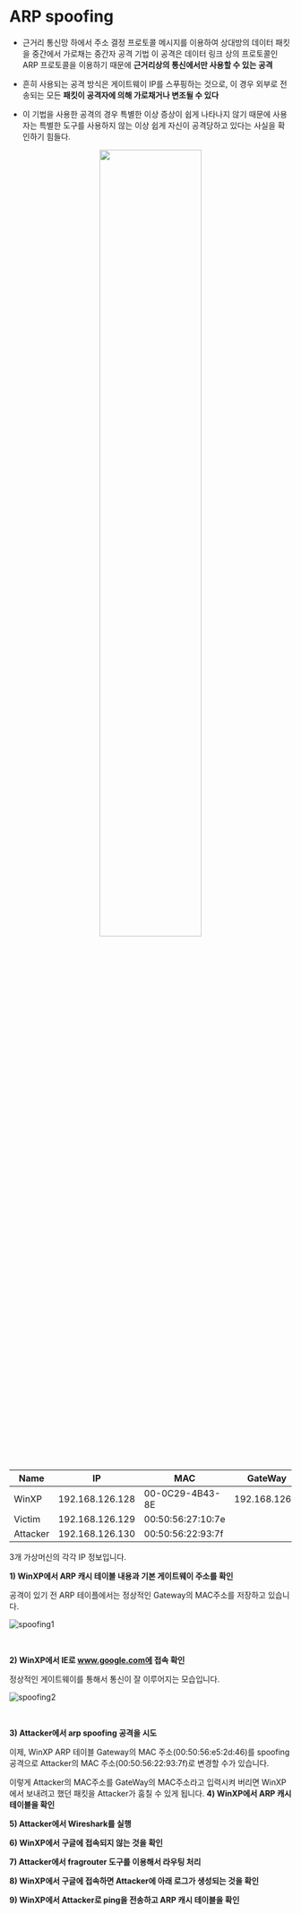 
# ARP spoofing

- 근거리 통신망 하에서 주소 결정 프로토콜 메시지를 이용하여 상대방의 데이터 패킷을 중간에서 가로채는 중간자 공격 기법
이 공격은 데이터 링크 상의 프로토콜인 ARP 프로토콜을 이용하기 때문에 **근거리상의 통신에서만 사용할 수 있는 공격**

- 흔히 사용되는 공격 방식은 게이트웨이 IP를 스푸핑하는 것으로, 이 경우 외부로 전송되는 모든 **패킷이 공격자에 의해 가로채거나 변조될 수 있다**

- 이 기법을 사용한 공격의 경우 특별한 이상 증상이 쉽게 나타나지 않기 때문에 사용자는 특별한 도구를 사용하지 않는 이상 쉽게 자신이 공격당하고 있다는 사실을 확인하기 힘들다.

<center><img src = "https://user-images.githubusercontent.com/76420201/105661757-8e373e80-5f11-11eb-9a24-f413d87914b1.GIF" width = "60%"></center>


|Name|IP|MAC|GateWay|
|-|-|-|-|
|WinXP|192.168.126.128|00-0C29-4B43-8E|192.168.126.2|
|Victim|192.168.126.129 | 00:50:56:27:10:7e| |
|Attacker|192.168.126.130|00:50:56:22:93:7f| |

3개 가상머신의 각각 IP 정보입니다.

**1) WinXP에서 ARP 캐시 테이블 내용과 기본 게이트웨이 주소를 확인**

공격이 있기 전 ARP 테이플에서는 정상적인 Gateway의 MAC주소를 저장하고 있습니다.

![spoofing1](https://user-images.githubusercontent.com/76420201/105667103-102d6480-5f1e-11eb-96f5-921fcd475bc1.GIF)

<br>

**2) WinXP에서 IE로 www.google.com에 접속 확인**

정상적인 게이트웨이를 통해서 통신이 잘 이루어지는 모습입니다.

![spoofing2](https://user-images.githubusercontent.com/76420201/105667105-128fbe80-5f1e-11eb-86ee-44fc1658618e.GIF)

<br>

**3) Attacker에서 arp spoofing 공격을 시도**

이제,  WinXP ARP 테이블 Gateway의 MAC 주소(00:50:56:e5:2d:46)를 spoofing 공격으로 Attacker의 MAC 주소(00:50:56:22:93:7f)로 변경할 수가 있습니다.

이렇게 Attacker의 MAC주소를 GateWay의 MAC주소라고 입력시켜 버리면 WinXP에서 보내려고 했던 패킷을 Attacker가 훔칠 수 있게 됩니다. 
**4) WinXP에서 ARP 캐시 테이블을 확인**

**5) Attacker에서 Wireshark를 실행**

**6) WinXP에서 구글에 접속되지 않는 것을 확인**

**7) Attacker에서 fragrouter 도구를 이용해서 라우팅 처리**

**8) WinXP에서 구글에 접속하면 Attacker에 아래 로그가 생성되는 것을 확인**

**9) WinXP에서 Attacker로 ping을 전송하고 ARP 캐시 테이블을 확인**
